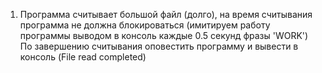 1. Программа считывает большой файл (долго), на время считывания
программа не должна блокироваться
   (имитируем работу программы выводом в консоль каждые 0.5 секунд фразы 'WORK') 
По завершению считывания оповестить программу и вывести в консоль (File read completed)